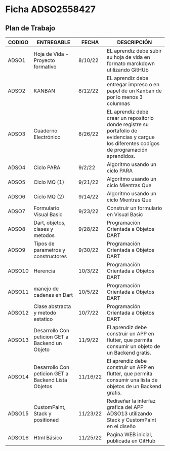 # Ficha ADSO2558427

## Plan de Trabajo

| CODIGO | ENTREGABLE | FECHA | DESCRIPCIÓN |
| --- | --- | --- | --- |
| ADSO1 | Hoja de Vida - Proyecto formativo | 8/10/22 | EL aprendiz debe subir su hoja de vida en formato marckdown utilizando GitHUb |
| ADSO2 | KANBAN | 8/12/22 | EL aprendiz debe entregar impreso o en papel de un Kanban de por lo menos 3 columnas |
| ADSO3 | Cuaderno Electrónico | 8/26/22 | EL aprendiz debe crear un repositorio donde registre su portafolio de evidencias y cargue los diferentes codígos de programación aprendidos. |
| ADSO4 | Ciclo PARA | 9/2/22 | Algoritmo usando un ciclo PARA |
| ADSO5 | Ciclo MQ (1) | 9/21/22 | Algoritmo usando un ciclo Mientras Que |
| ADSO6 | Ciclo MQ (2) | 9/14/22 | Algoritmo usando un ciclo Mientras Que |
| ADSO7 | Formulario Visual Basic | 9/23/22 | Construir un formulario en Visual Basic |
| ADSO8 | Dart, objetos, clases y metodos | 9/28/22 | Programación Orientada a Objetos DART |
| ADSO9 | Tipos de parametros y constructores | 9/30/22 | Programación Orientada a Objetos DART |
| ADSO10 | Herencia | 10/3/22 | Programación Orientada a Objetos DART |
| ADSO11 | manejo de cadenas en Dart | 10/5/22 | Programación Orientada a Objetos DART |
| ADSO12 | Clase abstracta y metodo estatico | 10/7/22 | Programación Orientada a Objetos DART |
| ADSO13 | Desarrollo Con peticion GET a Backend un Objeto | 11/9/22 | El aprendiz debe construir un APP en flutter, que permita consumir un objeto de un Backend gratis. |
| ADSO14 | Desarrollo Con peticion GET a Backend Lista Objetos | 11/16/22 | El aprendiz debe construir un APP en flutter, que permita consumir una lista de objetos de un Backend gratis. |
| ADSO15 | CustomPaint, Stack y positioned | 11/23/22 | Rediseñar la interfaz grafica del APP ADSO13 utilizando Stack y CustomPaint en el diseño |
| ADSO16 | Html Básico | 11/25/22 | Pagina WEB inicial, publicada en GitHub |

